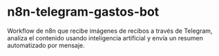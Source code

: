 # n8n-telegram-gastos-bot
Workflow de n8n que recibe imágenes de recibos a través de Telegram, analiza el contenido usando inteligencia artificial y envía un resumen automatizado por mensaje.

